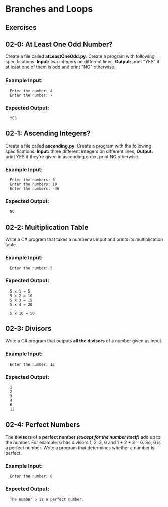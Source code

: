 # Branches and Loops

## Exercises

## 02-0: At Least One Odd Number?
Create a file called **atLeastOneOdd.py**.  Create a program with following specifications:  **Input:**  two integers on different lines, **Output:**  print "YES" if at least one of them is odd and print "NO" otherwise.

### Example Input:
```
  Enter the number: 4
  Enter the number: 7
```
### Expected Output:
```
  YES
```

## 02-1: Ascending Integers?

Create a file called **ascending.py**.  Create a program with the following specifications:  **Input:** three different integers on different lines, **Output:** print YES if they're given in ascending order, print NO otherwise.

### Example Input:
```
  Enter the numbers: 6
  Enter the numbers: 10
  Enter the numbers: -46
```
### Expected Output:
```
  NO
```

## 02-2: Multiplication Table  
Write a C# program that takes a number as input and prints its multiplication table.

### Example Input:
```
  Enter the number: 5
```
### Expected Output:
```
  5 x 1 = 5
  5 x 2 = 10
  5 x 3 = 15
  5 x 4 = 20
  …
  5 x 10 = 50
```
## 02-3: Divisors
Write a C# program that outputs **all the divisors** of a number given as input.

### Example Input:
```
  Enter the number: 12
```
### Expected Output:
```
  1
  2
  3
  4
  6
  12
```
## 02-4: Perfect Numbers
The **divisors** of a **perfect number** ***(except for the number itself)*** add up to the number. For example: 6 has divisors 1, 2, 3, 6 and 1 + 2 + 3 = 6. So, 6 is a perfect number. Write a program that determines whether a number is perfect.

### Example Input:
```
  Enter the number: 6
```
### Expected Output:
```
  The number 6 is a perfect number.
```
